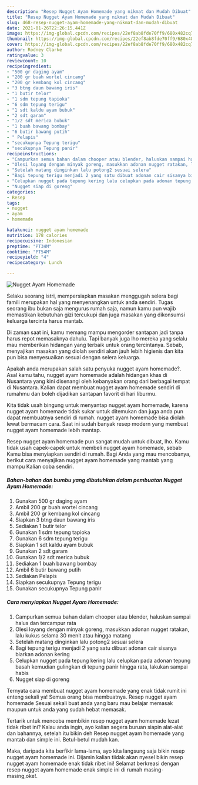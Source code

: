 ```yaml
---
description: "Resep Nugget Ayam Homemade yang nikmat dan Mudah Dibuat"
title: "Resep Nugget Ayam Homemade yang nikmat dan Mudah Dibuat"
slug: 468-resep-nugget-ayam-homemade-yang-nikmat-dan-mudah-dibuat
date: 2021-01-26T22:26:15.441Z
image: https://img-global.cpcdn.com/recipes/22ef8ab8fde70ff9/680x482cq70/nugget-ayam-homemade-foto-resep-utama.jpg
thumbnail: https://img-global.cpcdn.com/recipes/22ef8ab8fde70ff9/680x482cq70/nugget-ayam-homemade-foto-resep-utama.jpg
cover: https://img-global.cpcdn.com/recipes/22ef8ab8fde70ff9/680x482cq70/nugget-ayam-homemade-foto-resep-utama.jpg
author: Rodney Clarke
ratingvalue: 3
reviewcount: 10
recipeingredient:
- "500 gr daging ayam"
- "200 gr buah wortel cincang"
- "200 gr kembang kol cincang"
- "3 btng daun bawang iris"
- "1 butir telor"
- "1 sdm tepung tapioka"
- "6 sdm tepung terigu"
- "1 sdt kaldu ayam bubuk"
- "2 sdt garam"
- "1/2 sdt merica bubuk"
- "1 buah bawang bombay"
- "6 butir bawang putih"
- " Pelapis"
- "secukupnya Tepung terigu"
- "secukupnya Tepung panir"
recipeinstructions:
- "Campurkan semua bahan dalam chooper atau blender, haluskan sampai halus dan tercampur rata"
- "Olesi loyang dengan minyak goreng, masukkan adonan nugget ratakan, lalu kukus selama 30 menit atau hingga matang"
- "Setelah matang dinginkan lalu potong2 sesuai selera"
- "Bagi tepung terigu menjadi 2 yang satu dibuat adonan cair sisanya biarkan adonan kering"
- "Celupkan nugget pada tepung kering lalu celupkan pada adonan tepung basah kemudian gulingkan di tepung panir hingga rata, lakukan sampai habis"
- "Nugget siap di goreng"
categories:
- Resep
tags:
- nugget
- ayam
- homemade

katakunci: nugget ayam homemade 
nutrition: 178 calories
recipecuisine: Indonesian
preptime: "PT34M"
cooktime: "PT54M"
recipeyield: "4"
recipecategory: Lunch

---
```



![Nugget Ayam Homemade](https://img-global.cpcdn.com/recipes/22ef8ab8fde70ff9/680x482cq70/nugget-ayam-homemade-foto-resep-utama.jpg)

Selaku seorang istri, mempersiapkan masakan menggugah selera bagi famili merupakan hal yang menyenangkan untuk anda sendiri. Tugas seorang ibu bukan saja mengurus rumah saja, namun kamu pun wajib memastikan kebutuhan gizi tercukupi dan juga masakan yang dikonsumsi keluarga tercinta harus mantab.

Di zaman  saat ini, kamu memang mampu mengorder santapan jadi tanpa harus repot memasaknya dahulu. Tapi banyak juga lho mereka yang selalu mau memberikan hidangan yang terbaik untuk orang tercintanya. Sebab, menyajikan masakan yang diolah sendiri akan jauh lebih higienis dan kita pun bisa menyesuaikan sesuai dengan selera keluarga. 



Apakah anda merupakan salah satu penyuka nugget ayam homemade?. Asal kamu tahu, nugget ayam homemade adalah hidangan khas di Nusantara yang kini disenangi oleh kebanyakan orang dari berbagai tempat di Nusantara. Kalian dapat membuat nugget ayam homemade sendiri di rumahmu dan boleh dijadikan santapan favorit di hari liburmu.

Kita tidak usah bingung untuk menyantap nugget ayam homemade, karena nugget ayam homemade tidak sukar untuk ditemukan dan juga anda pun dapat membuatnya sendiri di rumah. nugget ayam homemade bisa diolah lewat bermacam cara. Saat ini sudah banyak resep modern yang membuat nugget ayam homemade lebih mantap.

Resep nugget ayam homemade pun sangat mudah untuk dibuat, lho. Kamu tidak usah capek-capek untuk membeli nugget ayam homemade, sebab Kamu bisa menyiapkan sendiri di rumah. Bagi Anda yang mau mencobanya, berikut cara menyajikan nugget ayam homemade yang mantab yang mampu Kalian coba sendiri.

<!--inarticleads1-->

##### Bahan-bahan dan bumbu yang dibutuhkan dalam pembuatan Nugget Ayam Homemade:

1. Gunakan 500 gr daging ayam
1. Ambil 200 gr buah wortel cincang
1. Ambil 200 gr kembang kol cincang
1. Siapkan 3 btng daun bawang iris
1. Sediakan 1 butir telor
1. Gunakan 1 sdm tepung tapioka
1. Gunakan 6 sdm tepung terigu
1. Siapkan 1 sdt kaldu ayam bubuk
1. Gunakan 2 sdt garam
1. Gunakan 1/2 sdt merica bubuk
1. Sediakan 1 buah bawang bombay
1. Ambil 6 butir bawang putih
1. Sediakan  Pelapis
1. Siapkan secukupnya Tepung terigu
1. Gunakan secukupnya Tepung panir




<!--inarticleads2-->

##### Cara menyiapkan Nugget Ayam Homemade:

1. Campurkan semua bahan dalam chooper atau blender, haluskan sampai halus dan tercampur rata
1. Olesi loyang dengan minyak goreng, masukkan adonan nugget ratakan, lalu kukus selama 30 menit atau hingga matang
1. Setelah matang dinginkan lalu potong2 sesuai selera
1. Bagi tepung terigu menjadi 2 yang satu dibuat adonan cair sisanya biarkan adonan kering
1. Celupkan nugget pada tepung kering lalu celupkan pada adonan tepung basah kemudian gulingkan di tepung panir hingga rata, lakukan sampai habis
1. Nugget siap di goreng




Ternyata cara membuat nugget ayam homemade yang enak tidak rumit ini enteng sekali ya! Semua orang bisa membuatnya. Resep nugget ayam homemade Sesuai sekali buat anda yang baru mau belajar memasak maupun untuk anda yang sudah hebat memasak.

Tertarik untuk mencoba membikin resep nugget ayam homemade lezat tidak ribet ini? Kalau anda ingin, ayo kalian segera buruan siapin alat-alat dan bahannya, setelah itu bikin deh Resep nugget ayam homemade yang mantab dan simple ini. Betul-betul mudah kan. 

Maka, daripada kita berfikir lama-lama, ayo kita langsung saja bikin resep nugget ayam homemade ini. Dijamin kalian tiidak akan nyesel bikin resep nugget ayam homemade enak tidak ribet ini! Selamat berkreasi dengan resep nugget ayam homemade enak simple ini di rumah masing-masing,oke!.

